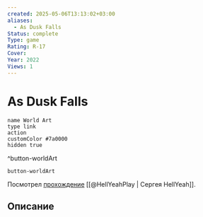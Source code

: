 ```yaml
---
created: 2025-05-06T13:13:02+03:00
aliases:
  - As Dusk Falls
Status: complete
Type: game
Rating: R-17
Cover:
Year: 2022
Views: 1
---
```


# As Dusk Falls




```button
name World Art
type link
action 
customColor #7a0000
hidden true
```
^button-worldArt



`button-worldArt`

Посмотрел [прохождение](https://youtu.be/4fRxN4DJueo?si=0a6j3VWSqXuh96eb) [[@HellYeahPlay | Сергея HellYeah]].

## Описание


